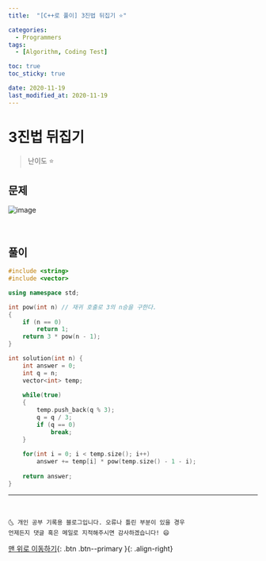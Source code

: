 ```yaml
---
title:  "[C++로 풀이] 3진법 뒤집기 ⭐" 

categories:
  - Programmers
tags:
  - [Algorithm, Coding Test]

toc: true
toc_sticky: true

date: 2020-11-19
last_modified_at: 2020-11-19
---
```



# 3진법 뒤집기

> 난이도 ⭐

## 문제

![image](https://user-images.githubusercontent.com/42318591/99638578-c6da1800-2a89-11eb-8200-cb4a0bbae9e2.png)


<br>

## 풀이 

```cpp
#include <string>
#include <vector>

using namespace std;

int pow(int n) // 재귀 호출로 3의 n승을 구한다.
{
    if (n == 0)
        return 1;
    return 3 * pow(n - 1);
}

int solution(int n) {
    int answer = 0;
    int q = n;
    vector<int> temp;
    
    while(true)
    {
        temp.push_back(q % 3);
        q = q / 3;
        if (q == 0)
            break;
    }
    
    for(int i = 0; i < temp.size(); i++)
        answer += temp[i] * pow(temp.size() - 1 - i);
    
    return answer;
}
```




***
<br>

    🌜 개인 공부 기록용 블로그입니다. 오류나 틀린 부분이 있을 경우 
    언제든지 댓글 혹은 메일로 지적해주시면 감사하겠습니다! 😄

[맨 위로 이동하기](#){: .btn .btn--primary }{: .align-right}